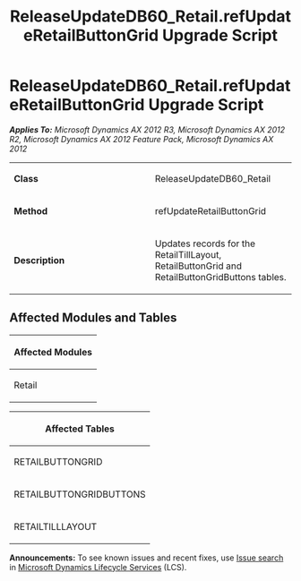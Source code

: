 ﻿---
title: ReleaseUpdateDB60_Retail.refUpdateRetailButtonGrid Upgrade Script
TOCTitle: ReleaseUpdateDB60_Retail.refUpdateRetailButtonGrid Upgrade Script
ms:assetid: ada9e33f-4119-c28f-55e7-004c5eb1f55e
ms:mtpsurl: https://msdn.microsoft.com/en-us/library/JJ686536(v=AX.60)
ms:contentKeyID: 49710491
ms.date: 05/18/2015
mtps_version: v=AX.60
---

# ReleaseUpdateDB60\_Retail.refUpdateRetailButtonGrid Upgrade Script 


_**Applies To:** Microsoft Dynamics AX 2012 R3, Microsoft Dynamics AX 2012 R2, Microsoft Dynamics AX 2012 Feature Pack, Microsoft Dynamics AX 2012_

<table>
<colgroup>
<col style="width: 50%" />
<col style="width: 50%" />
</colgroup>
<tbody>
<tr class="odd">
<td><p><strong>Class</strong></p></td>
<td><p>ReleaseUpdateDB60_Retail</p></td>
</tr>
<tr class="even">
<td><p><strong>Method</strong></p></td>
<td><p>refUpdateRetailButtonGrid</p></td>
</tr>
<tr class="odd">
<td><p><strong>Description</strong></p></td>
<td><p>Updates records for the RetailTillLayout, RetailButtonGrid and RetailButtonGridButtons tables.</p></td>
</tr>
</tbody>
</table>


## Affected Modules and Tables

<table>
<colgroup>
<col style="width: 100%" />
</colgroup>
<thead>
<tr class="header">
<th><p>Affected Modules</p></th>
</tr>
</thead>
<tbody>
<tr class="odd">
<td><p>Retail</p></td>
</tr>
</tbody>
</table>


<table>
<colgroup>
<col style="width: 100%" />
</colgroup>
<thead>
<tr class="header">
<th><p>Affected Tables</p></th>
</tr>
</thead>
<tbody>
<tr class="odd">
<td><p>RETAILBUTTONGRID</p></td>
</tr>
<tr class="even">
<td><p>RETAILBUTTONGRIDBUTTONS</p></td>
</tr>
<tr class="odd">
<td><p>RETAILTILLLAYOUT</p></td>
</tr>
</tbody>
</table>

  
**Announcements:** To see known issues and recent fixes, use [Issue search](http://go.microsoft.com/fwlink/?linkid=389258) in [Microsoft Dynamics Lifecycle Services](http://go.microsoft.com/fwlink/?linkid=306505) (LCS).

